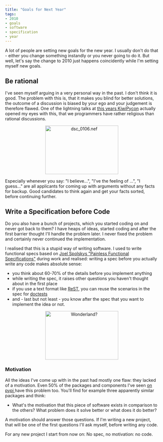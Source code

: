 ```yaml
---
title: "Goals for Next Year"
tags: 
- 2010
- goals
- software
- specification
- year
---
```


A lot of people are setting new goals for the new year. I usually don't do that - either you change something instandly or you never going to do it. But well, let's say the change to 2010 just happens coincidently while I'm setting myself new goals.
<h2>Be rational</h2>
I've seen myself arguing in a very personal way in the past. I don't think it is good. The problem with this is, that it makes you blind for better solutions, the outcome of a discussion is biased by your ego and your judgement is therefore flawed. One of the lightning talks at <a href="http://nz.pycon.org/talks-cfp/schedule/" target="_self">this years KiwiPycon</a> actually opened my eyes with this, that we programmers have rather religious than rational discussions.
<p style="text-align:center;"><a title="dsc_0106.nef by romanjoost, on Flickr" href="http://www.flickr.com/photos/romanofski/3982705611/"><img class="aligncenter" src="http://farm3.static.flickr.com/2431/3982705611_f0dfc8b183_m.jpg" alt="dsc_0106.nef" width="240" height="160" /></a></p>
<p style="text-align:left;">Especially whenever you say: "I believe...", "I've the feeling of ...", "I guess..." are all applicants for coming up with arguments without any facts for backup. Good candidates to think again and get your facts sorted, before continuing further.</p>

<h2>Write a Specification before Code</h2>
Do you also have a bunch of projects, which you started coding on and never got back to them? I have heaps of ideas, started coding and after the first barrier thought I'll handle the problem later. I never fixed the problem and certainly never continued the implementation.

I realised that this is a stupid way of writing software. I used to write functional specs based on <a href="http://www.joelonsoftware.com/articles/fog0000000036.html" target="_self">Joel Spolskys "Painless Functional Specifications"</a> during work and realised: writing a spec before you actually write any code makes absolute sense:
<ul>
	<li>you think about 60-70% of the details before you implement anything</li>
	<li>while writing the spec, it raises other questions you haven't thought about in the first place</li>
	<li>if you use a text format like <a href="http://en.wikipedia.org/wiki/ReStructuredText" target="_self">ReST</a>, you can reuse the scenarios in the spec for <a href="http://en.wikipedia.org/wiki/Doctest" target="_self">doctests</a></li>
	<li>and - last but not least - you know after the spec that you want to implement the idea or not.</li>
</ul>
<p style="text-align:center;"><a title="Wonderland? by romanjoost, on Flickr" href="http://www.flickr.com/photos/romanofski/3983474114/"><img class="aligncenter" src="http://farm3.static.flickr.com/2423/3983474114_a61b8d2b9b_m.jpg" alt="Wonderland?" width="240" height="160" /></a></p>

<h3>Motivation</h3>
All the ideas I've come up with in the past had mostly one flaw: they lacked of a motivation. Even 50% of the packages and components I've seen <a href="http://pypi.python.org/pypi">on pypi </a>have this problem too. You'll find for example three apparently similar packages and think:
<ul>
	<li>What's the motivation that this piece of software exists in comparison to the others? What problem does it solve better or what does it do better?</li>
</ul>
A motivation should answer those questions. If I'm writing a new project, that will be one of the first questions I'll ask myself, before writing any code.

For any new project I start from now on: No spec, no motivation: no code.